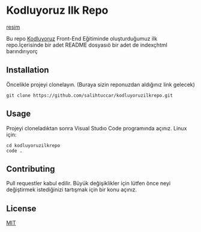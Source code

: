 # Kodluyoruz Ilk Repo
[resim](https://raw.githubusercontent.com/Kodluyoruz/taskforce/main/git/odev1/figures/markdown.png)

Bu repo [Kodluyoruz](kodluyoruz.org) Front-End Eğitiminde oluşturduğumuz ilk repo.İçerisinde bir adet
README dosyasıö bir adet de indexçhtml barındırıyorç

## Installation

Öncelikle projeyi clonelayın. (Buraya sizin reponuzdan aldığınız link gelecek)

```
git clone https://github.com/salihtuccar/kodluyoruzilkrepo.git
```

## Usage

Projeyi cloneladıktan sonra Visual Studıo Code programında açınız.
Linux için:
```
cd kodluyoruzilkrepo
code .
```

## Contributing

Pull requestler kabul edilir. Büyük değişiklikler için lütfen önce neyi değiştirmek
istediğinizi tartışmak için bir konu açınız.

## License

[MIT](https://tr.wikipedia.org/wiki/MIT_Lisans%C4%B1)

